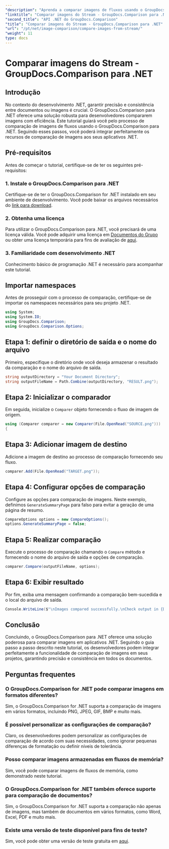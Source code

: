 ```yaml
---
"description": "Aprenda a comparar imagens de fluxos usando o GroupDocs.Comparison para .NET. Guia passo a passo para integração perfeita com aplicativos .NET."
"linktitle": "Comparar imagens do Stream - GroupDocs.Comparison para .NET"
"second_title": "API .NET do GroupDocs.Comparison"
"title": "Comparar imagens do Stream - GroupDocs.Comparison para .NET"
"url": "/pt/net/image-comparison/compare-images-from-stream/"
"weight": 11
type: docs
---
```

# Comparar imagens do Stream - GroupDocs.Comparison para .NET

## Introdução
No contexto do desenvolvimento .NET, garantir precisão e consistência entre documentos ou imagens é crucial. O GroupDocs.Comparison para .NET oferece uma solução robusta para desenvolvedores compararem imagens com eficiência. Este tutorial guiará você pelo processo de comparação de imagens de fluxos usando o GroupDocs.Comparison para .NET. Seguindo esses passos, você poderá integrar perfeitamente os recursos de comparação de imagens aos seus aplicativos .NET.
## Pré-requisitos
Antes de começar o tutorial, certifique-se de ter os seguintes pré-requisitos:
### 1. Instale o GroupDocs.Comparison para .NET
Certifique-se de ter o GroupDocs.Comparison for .NET instalado em seu ambiente de desenvolvimento. Você pode baixar os arquivos necessários do [link para download](https://releases.groupdocs.com/comparison/net/).
### 2. Obtenha uma licença
Para utilizar o GroupDocs.Comparison para .NET, você precisará de uma licença válida. Você pode adquirir uma licença em [Documentos do Grupo](https://purchase.groupdocs.com/buy) ou obter uma licença temporária para fins de avaliação de [aqui](https://purchase.groupdocs.com/temporary-license/).
### 3. Familiaridade com desenvolvimento .NET
Conhecimento básico de programação .NET é necessário para acompanhar este tutorial.

## Importar namespaces
Antes de prosseguir com o processo de comparação, certifique-se de importar os namespaces necessários para seu projeto .NET. 
```csharp
using System;
using System.IO;
using GroupDocs.Comparison;
using GroupDocs.Comparison.Options;
```
## Etapa 1: definir o diretório de saída e o nome do arquivo
Primeiro, especifique o diretório onde você deseja armazenar o resultado da comparação e o nome do arquivo de saída.
```csharp
string outputDirectory = "Your Document Directory";
string outputFileName = Path.Combine(outputDirectory, "RESULT.png");
```
## Etapa 2: Inicializar o comparador
Em seguida, inicialize o `Comparer` objeto fornecendo o fluxo de imagem de origem.
```csharp
using (Comparer comparer = new Comparer(File.OpenRead("SOURCE.png")))
{
```
## Etapa 3: Adicionar imagem de destino
Adicione a imagem de destino ao processo de comparação fornecendo seu fluxo.
```csharp
comparer.Add(File.OpenRead("TARGET.png"));
```
## Etapa 4: Configurar opções de comparação
Configure as opções para comparação de imagens. Neste exemplo, definimos `GenerateSummaryPage` para falso para evitar a geração de uma página de resumo.
```csharp
CompareOptions options = new CompareOptions();
options.GenerateSummaryPage = false;
```
## Etapa 5: Realizar comparação
Execute o processo de comparação chamando o `Compare` método e fornecendo o nome do arquivo de saída e opções de comparação.
```csharp
comparer.Compare(outputFileName, options);
```
## Etapa 6: Exibir resultado
Por fim, exiba uma mensagem confirmando a comparação bem-sucedida e o local do arquivo de saída.
```csharp
Console.WriteLine($"\nImages compared successfully.\nCheck output in {Directory.GetCurrentDirectory()}.");
```

## Conclusão
Concluindo, o GroupDocs.Comparison para .NET oferece uma solução poderosa para comparar imagens em aplicativos .NET. Seguindo o guia passo a passo descrito neste tutorial, os desenvolvedores podem integrar perfeitamente a funcionalidade de comparação de imagens em seus projetos, garantindo precisão e consistência em todos os documentos.
## Perguntas frequentes
### O GroupDocs.Comparison for .NET pode comparar imagens em formatos diferentes?
Sim, o GroupDocs.Comparison for .NET suporta a comparação de imagens em vários formatos, incluindo PNG, JPEG, GIF, BMP e muito mais.
### É possível personalizar as configurações de comparação?
Claro, os desenvolvedores podem personalizar as configurações de comparação de acordo com suas necessidades, como ignorar pequenas diferenças de formatação ou definir níveis de tolerância.
### Posso comparar imagens armazenadas em fluxos de memória?
Sim, você pode comparar imagens de fluxos de memória, como demonstrado neste tutorial.
### O GroupDocs.Comparison for .NET também oferece suporte para comparação de documentos?
Sim, o GroupDocs.Comparison for .NET suporta a comparação não apenas de imagens, mas também de documentos em vários formatos, como Word, Excel, PDF e muito mais.
### Existe uma versão de teste disponível para fins de teste?
Sim, você pode obter uma versão de teste gratuita em [aqui](https://releases.groupdocs.com/).